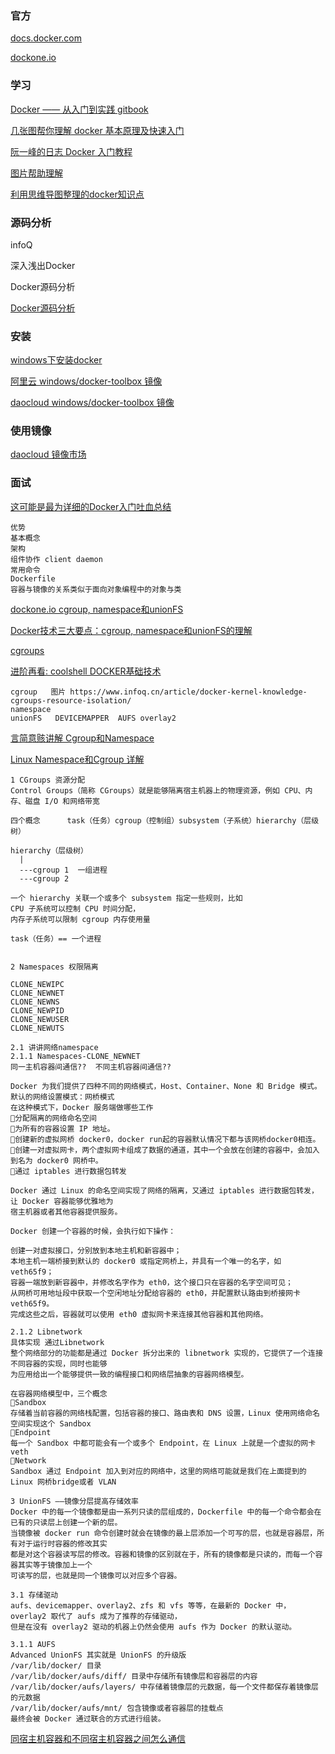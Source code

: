 ### 官方

[docs.docker.com ](https://docs.docker.com/get-started/)

[dockone.io](http://dockone.io/)

### 学习

[Docker —— 从入门到实践  gitbook](https://yeasy.gitbooks.io/docker_practice/)

[几张图帮你理解 docker 基本原理及快速入门](https://www.cnblogs.com/SzeCheng/p/6822905.html)

[阮一峰的日志  Docker 入门教程](http://www.ruanyifeng.com/blog/2018/02/docker-tutorial.html)

[图片帮助理解](https://github.com/CyC2018/CS-Notes/blob/master/notes/Docker.md)

[利用思维导图整理的docker知识点](https://github.com/Weiwf/docker-mindmap)

### 源码分析

infoQ  

深入浅出Docker  

Docker源码分析

[Docker源码分析](https://s.geekbang.org/search/c=0/k=docker%20%E6%BA%90%E7%A0%81%E5%88%86%E6%9E%90/t=)


### 安装

[windows下安装docker](https://blog.csdn.net/tina_ttl/article/details/51372604)

[阿里云  windows/docker-toolbox 镜像](http://mirrors.aliyun.com/docker-toolbox/windows/docker-toolbox/)

[daocloud  windows/docker-toolbox 镜像](https://get.daocloud.io/toolbox/)

### 使用镜像

[daocloud 镜像市场](https://hub.daocloud.io/)

### 面试

[这可能是最为详细的Docker入门吐血总结](https://www.cnblogs.com/ECJTUACM-873284962/p/9789130.html)

```
优势
基本概念
架构
组件协作 client daemon
常用命令
Dockerfile
容器与镜像的关系类似于面向对象编程中的对象与类
```
[dockone.io  cgroup, namespace和unionFS](http://dockone.io/article/2941)

[Docker技术三大要点：cgroup, namespace和unionFS的理解](https://yq.aliyun.com/articles/680943#)

[cgroups](https://www.infoq.cn/article/docker-kernel-knowledge-cgroups-resource-isolation/)

[进阶再看:  coolshell   DOCKER基础技术 ](https://coolshell.cn/?s=DOCKER%E5%9F%BA%E7%A1%80%E6%8A%80%E6%9C%AF)
```
cgroup   图片 https://www.infoq.cn/article/docker-kernel-knowledge-cgroups-resource-isolation/
namespace
unionFS   DEVICEMAPPER  AUFS overlay2
```
[言简意赅讲解 Cgroup和Namespace](https://blog.csdn.net/xiangxianghehe/article/details/70569920)

[Linux Namespace和Cgroup 详解](https://segmentfault.com/a/1190000009732550)

```
1 CGroups 资源分配
Control Groups（简称 CGroups）就是能够隔离宿主机器上的物理资源，例如 CPU、内存、磁盘 I/O 和网络带宽

四个概念      task（任务）cgroup（控制组）subsystem（子系统）hierarchy（层级树）

hierarchy（层级树）
  |
  ---cgroup 1  一组进程
  ---cgroup 2
  
一个 hierarchy 关联一个或多个 subsystem 指定一些规则，比如
CPU 子系统可以控制 CPU 时间分配，
内存子系统可以限制 cgroup 内存使用量

task（任务）== 一个进程


2 Namespaces 权限隔离

CLONE_NEWIPC
CLONE_NEWNET
CLONE_NEWNS
CLONE_NEWPID
CLONE_NEWUSER 
CLONE_NEWUTS

2.1 讲讲网络namespace
2.1.1 Namespaces-CLONE_NEWNET 
同一主机容器间通信??  不同主机容器间通信??

Docker 为我们提供了四种不同的网络模式，Host、Container、None 和 Bridge 模式。默认的网络设置模式：网桥模式
在这种模式下，Docker 服务端做哪些工作
分配隔离的网络命名空间
为所有的容器设置 IP 地址。
创建新的虚拟网桥 docker0，docker run起的容器默认情况下都与该网桥docker0相连。
创建一对虚拟网卡，两个虚拟网卡组成了数据的通道，其中一个会放在创建的容器中，会加入到名为 docker0 网桥中。
通过 iptables 进行数据包转发

Docker 通过 Linux 的命名空间实现了网络的隔离，又通过 iptables 进行数据包转发，让 Docker 容器能够优雅地为
宿主机器或者其他容器提供服务。

Docker 创建一个容器的时候，会执行如下操作：

创建一对虚拟接口，分别放到本地主机和新容器中；
本地主机一端桥接到默认的 docker0 或指定网桥上，并具有一个唯一的名字，如 veth65f9；
容器一端放到新容器中，并修改名字作为 eth0，这个接口只在容器的名字空间可见；
从网桥可用地址段中获取一个空闲地址分配给容器的 eth0，并配置默认路由到桥接网卡 veth65f9。
完成这些之后，容器就可以使用 eth0 虚拟网卡来连接其他容器和其他网络。

2.1.2 Libnetwork
具体实现 通过Libnetwork 
整个网络部分的功能都是通过 Docker 拆分出来的 libnetwork 实现的，它提供了一个连接不同容器的实现，同时也能够
为应用给出一个能够提供一致的编程接口和网络层抽象的容器网络模型。

在容器网络模型中，三个概念
Sandbox
存储着当前容器的网络栈配置，包括容器的接口、路由表和 DNS 设置，Linux 使用网络命名空间实现这个 Sandbox
Endpoint
每一个 Sandbox 中都可能会有一个或多个 Endpoint，在 Linux 上就是一个虚拟的网卡 veth
Network
Sandbox 通过 Endpoint 加入到对应的网络中，这里的网络可能就是我们在上面提到的 Linux 网桥bridge或者 VLAN

3 UnionFS ——镜像分层提高存储效率
Docker 中的每一个镜像都是由一系列只读的层组成的，Dockerfile 中的每一个命令都会在已有的只读层上创建一个新的层。
当镜像被 docker run 命令创建时就会在镜像的最上层添加一个可写的层，也就是容器层，所有对于运行时容器的修改其实
都是对这个容器读写层的修改。容器和镜像的区别就在于，所有的镜像都是只读的，而每一个容器其实等于镜像加上一个
可读写的层，也就是同一个镜像可以对应多个容器。

3.1 存储驱动
aufs、devicemapper、overlay2、zfs 和 vfs 等等，在最新的 Docker 中，overlay2 取代了 aufs 成为了推荐的存储驱动，
但是在没有 overlay2 驱动的机器上仍然会使用 aufs 作为 Docker 的默认驱动。

3.1.1 AUFS
Advanced UnionFS 其实就是 UnionFS 的升级版
/var/lib/docker/ 目录
/var/lib/docker/aufs/diff/ 目录中存储所有镜像层和容器层的内容
/var/lib/docker/aufs/layers/ 中存储着镜像层的元数据，每一个文件都保存着镜像层的元数据
/var/lib/docker/aufs/mnt/ 包含镜像或者容器层的挂载点
最终会被 Docker 通过联合的方式进行组装。
```

[同宿主机容器和不同宿主机容器之间怎么通信](https://blog.51cto.com/2367685/2349762)
